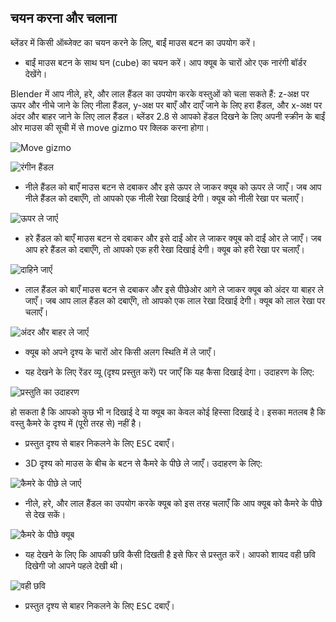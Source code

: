 ## चयन करना और चलाना

ब्लेंडर में किसी ऑब्जेक्ट का चयन करने के लिए, बाईं माउस बटन का उपयोग करें।

+ बाईं माउस बटन के साथ घन (cube) का चयन करें। आप क्यूब के चारों ओर एक नारंगी बॉर्डर देखेंगे।

Blender में आप नीले, हरे, और लाल हैंडल का उपयोग करके वस्तुओं को चला सकते हैं: z-अक्ष पर ऊपर और नीचे जाने के लिए नीला हैंडल, y-अक्ष पर बाएँ और दाएँ जाने के लिए हरा हैंडल, और x-अक्ष पर अंदर और बाहर जाने के लिए लाल हैंडल। ब्लेंडर 2.8 से आपको हेंडल दिखने के लिए अपनी स्क्रीन के बाईं ओर माउस की सूची में से move gizmo पर क्लिक करना होगा।

![Move gizmo](images/move-gizmo.png)

![रंगीन हैंडल](images/coloured-handles.png)

+ नीले हैंडल को बाएँ माउस बटन से दबाकर और इसे ऊपर ले जाकर क्यूब को ऊपर ले जाएँ। जब आप नीले हैंडल को दबाएँगे, तो आपको एक नीली रेखा दिखाई देगी। क्यूब को नीली रेखा पर चलाएँ।

![ऊपर ले जाएँ](images/move-up.png)

+ हरे हैंडल को बाएँ माउस बटन से दबाकर और इसे दाईं ओर ले जाकर क्यूब को दाईं ओर ले जाएँ। जब आप हरे हैंडल को दबाएँगे, तो आपको एक हरी रेखा दिखाई देगी। क्यूब को हरी रेखा पर चलाएँ।

![दाहिने जाएँ](images/move-right.png)

+ लाल हैंडल को बाएँ माउस बटन से दबाकर और इसे पीछेओर आगे ले जाकर क्यूब को अंदर या बाहर ले जाएँ। जब आप लाल हैंडल को दबाएँगे, तो आपको एक लाल रेखा दिखाई देगी। क्यूब को लाल रेखा पर चलाएँ।

![अंदर और बाहर ले जाएँ](images/move-in-and-out.png)

+ क्यूब को अपने दृश्य के चारों ओर किसी अलग स्थिति में ले जाएँ।

+ यह देखने के लिए रेंडर व्यू (दृश्य प्रस्तुत करें) पर जाएँ कि यह कैसा दिखाई देगा। उदाहरण के लिए:

![प्रस्तुति का उदाहरण](images/example-render.png)

हो सकता है कि आपको कुछ भी न दिखाई दे या क्यूब का केवल कोई हिस्सा दिखाई दे। इसका मतलब है कि वस्तु कैमरे के दृश्य में (पूरी तरह से) नहीं है।

+ प्रस्तुत दृश्य से बाहर निकलने के लिए <kbd>ESC</kbd> दबाएँ।

+ 3D दृश्य को माउस के बीच के बटन से कैमरे के पीछे ले जाएँ। उदाहरण के लिए:

![कैमरे के पीछे ले जाएँ](images/move-behind-camera.png)

+ नीले, हरे, और लाल हैंडल का उपयोग करके क्यूब को इस तरह चलाएँ कि आप क्यूब को कैमरे के पीछे से देख सकें।

![कैमरे के पीछे क्यूब](images/cube-behind-camera.png)

+ यह देखने के लिए कि आपकी छवि कैसी दिखती है इसे फिर से प्रस्तुत करें। आपको शायद वही छवि दिखेगी जो आपने पहले देखी थी।

![वही छवि](images/same-image.png)

+ प्रस्तुत दृश्य से बाहर निकलने के लिए <kbd>ESC</kbd> दबाएँ।